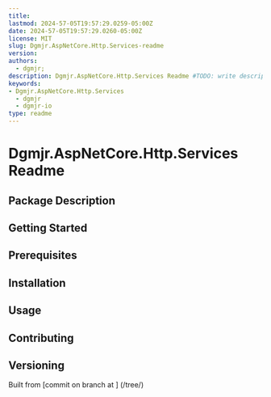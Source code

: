 ```yaml
---
title:
lastmod: 2024-57-05T19:57:29.0259-05:00Z
date: 2024-57-05T19:57:29.0260-05:00Z
license: MIT
slug: Dgmjr.AspNetCore.Http.Services-readme
version:
authors:
  - dgmjr;
description: Dgmjr.AspNetCore.Http.Services Readme #TODO: write description for Dgmjr.AspNetCore.Http.Services Readme
keywords:
- Dgmjr.AspNetCore.Http.Services
  - dgmjr
  - dgmjr-io
type: readme
---
```

# Dgmjr.AspNetCore.Http.Services Readme
<!-- TODO: Write the contents of the Dgmjr.AspNetCore.Http.Services Readme file -->
## Package Description
## Getting Started
## Prerequisites
## Installation
## Usage
## Contributing
## Versioning
Built from [commit  on branch  at ]
(/tree/)
